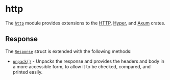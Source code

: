 # http

The [`http`](https://docs.rs/rubedo/latest/rubedo/http/index.html) module
provides extensions to the [HTTP](https://crates.io/crates/http), [Hyper](https://crates.io/crates/hyper),
and [Axum](https://crates.io/crates/axum) crates.


## Response

The [`Response`](https://docs.rs/http/latest/http/response/struct.Response.html)
struct is extended with the following methods:

  - [`unpack()`](https://docs.rs/rubedo/latest/rubedo/http/trait.ResponseExt.html#tymethod.unpack) -
    Unpacks the response and provides the headers and body in a more accessible
    form, to allow it to be checked, compared, and printed easily.


